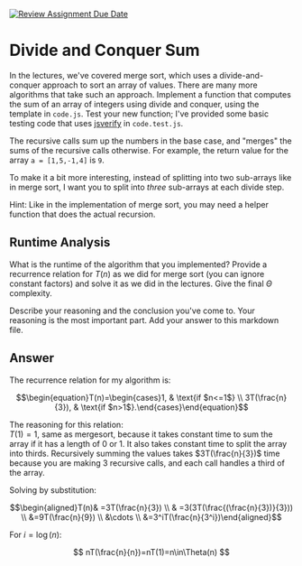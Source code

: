[![Review Assignment Due Date](https://classroom.github.com/assets/deadline-readme-button-24ddc0f5d75046c5622901739e7c5dd533143b0c8e959d652212380cedb1ea36.svg)](https://classroom.github.com/a/E1vcEWuv)
# Divide and Conquer Sum

In the lectures, we've covered merge sort, which uses a divide-and-conquer
approach to sort an array of values. There are many more algorithms that take
such an approach. Implement a function that computes the sum of an array of
integers using divide and conquer, using the template in `code.js`. Test your
new function; I've provided some basic testing code that uses
[jsverify](https://jsverify.github.io/) in `code.test.js`.

The recursive calls sum up the numbers in the base case, and "merges" the sums
of the recursive calls otherwise. For example, the return value for the array `a
= [1,5,-1,4]` is `9`.

To make it a bit more interesting, instead of splitting into two sub-arrays like
in merge sort, I want you to split into *three* sub-arrays at each divide step.

Hint: Like in the implementation of merge sort, you may need a helper function
that does the actual recursion.

## Runtime Analysis

What is the runtime of the algorithm that you implemented? Provide a recurrence
relation for $T(n)$ as we did for merge sort (you can ignore constant factors)
and solve it as we did in the lectures. Give the final $\Theta$ complexity.

Describe your reasoning and the conclusion you've come to. Your reasoning is the
most important part. Add your answer to this markdown file.

## Answer
The recurrence relation for my algorithm is:

$$\begin{equation}T(n)=\begin{cases}1, & \text{if $n<=1$} \\
3T(\frac{n}{3}), & \text{if $n>1$}.\end{cases}\end{equation}$$

The reasoning for this relation:\
$T(1)=1$, same as mergesort, because it takes constant time to sum the array if it has a length of 0 or 1.
It also takes constant time to split the array into thirds.
Recursively summing the values takes $3T(\frac{n}{3})$ time because you are making 3 recursive calls, and each call handles a third of the array.

Solving by substitution:

$$\begin{aligned}T(n)& =3T(\frac{n}{3}) \\
& =3(3T(\frac{(\frac{n}{3})}{3})) \\ 
&=9T(\frac{n}{9}) \\
&\cdots \\ 
&=3^iT(\frac{n}{3^i})\end{aligned}$$

For $i=\log(n)$:

$$
nT(\frac{n}{n})=nT(1)=n\in\Theta(n)
$$

